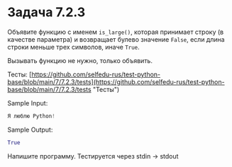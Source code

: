 # Задача 7.2.3

Объявите функцию с именем `is_large()`, которая принимает строку (в качестве параметра) и возвращает булево значение `False`, если длина строки меньше трех символов, иначе `True`.

Вызывать функцию не нужно, только объявить.

Тесты: [https://github.com/selfedu-rus/test-python-base/blob/main/7/7.2.3/tests](https://github.com/selfedu-rus/test-python-base/blob/main/7/7.2.3/tests "Тесты")

Sample Input:

```python
Я люблю Python!
```

Sample Output:

```python
True
```

Напишите программу. Тестируется через stdin → stdout
